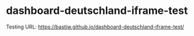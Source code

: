# dashboard-deutschland-iframe-test

Testing URL: https://bastiw.github.io/dashboard-deutschland-iframe-test/
